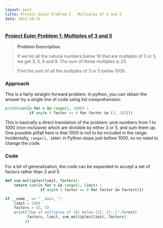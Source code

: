 ```yaml
---
layout: post
title: Project Euler Problem 1 - Multiples of 3 and 5
date: 2013-10-22
---
```


### **[Project Euler Problem 1: Multiples of 3 and 5](https://projecteuler.net/problem=1)**
> **Problem Description**
> 
> If we list all the natural numbers below 10 that are multiples of 3 or 5, we get 3, 5, 6 and 9. The sum of these multiples is 23.
>
> Find the sum of all the multiples of 3 or 5 below 1000.

### **Approach**

This is a fairly straight-forward problem. In python, you can obtain the answer by a single line of code using list comprehension:

```python
print(sum([n for n in range(1, 1000) \
           if any(n % factor == 0 for factor in (3, 5))]))
```

This is basically a direct translation of the problem: pick numbers from 1 to 1000 (non-inclusive) which are divisible by either 3 or 5, and sum them up. One possible pitfall here is that 1000 is not to be included in the range. Incidentally, `range(1, 1000)` in Python stops just before 1000, so no need to change the code.

### **Code**

For a bit of generalization, the code can be expanded to accept a set of factors rather than 3 and 5:

```python
def sum_multiples(limit, factors):
    return sum([n for n in range(1, limit) \
                if any(n % factor == 0 for factor in factors)])

if __name__ == "__main__":
    limit = 1000
    factors = (3, 5)
    print("Sum of multiples of {0} below {1}: {2:,}".format(
          factors, limit, sum_multiples(limit, factors)
         ))
```
